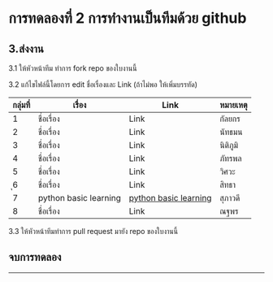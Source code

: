 # การทดลองที่ 2 การทำงานเป็นทีมด้วย github #

## 3.ส่งงาน ##

3.1 ให้หัวหน้าทีม ทำการ fork repo ของใบงานนี้

3.2 แก้ไขไฟล์นี้โดยการ edit ชื่อเรื่องและ Link (ถ้าไม่พอ ให้เพิ่มบรรทัด)

|กลุ่มที่|เรื่อง|Link|หมายเหตุ|
|----|----|---|----|
|1| ชื่อเรื่อง |Link |  กัลยกร  |
|2| ชื่อเรื่อง  |Link | นัทธมน |
|3| ชื่อเรื่อง  |Link | นิติภูมิ|
|4| ชื่อเรื่อง  |Link | ภัทรพล|
|5| ชื่อเรื่อง  |Link | วิศวะ|
|ุ6| ชื่อเรื่อง  |Link | สิทธา|
|7| python basic learning  |[python basic learning](https://github.com/SuphawadiP/Project-Proposal-2566) | สุภาวดี|
|8| ชื่อเรื่อง  |Link | ณฐพร|

3.3 ให้หัวหน้าทีมทำการ pull request มายัง repo ของใบงานนี้

## จบการทดลอง ##
---
